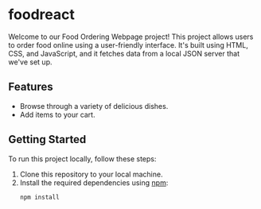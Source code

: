 # foodreact
Welcome to our Food Ordering Webpage project! This project allows users to order food online using a user-friendly interface. It's built using HTML, CSS, and JavaScript, and it fetches data from a local JSON server that we've set up.

## Features

- Browse through a variety of delicious dishes.
- Add items to your cart.

## Getting Started

To run this project locally, follow these steps:

1. Clone this repository to your local machine.
2. Install the required dependencies using [npm](https://www.npmjs.com/):
   ```bash
   npm install

